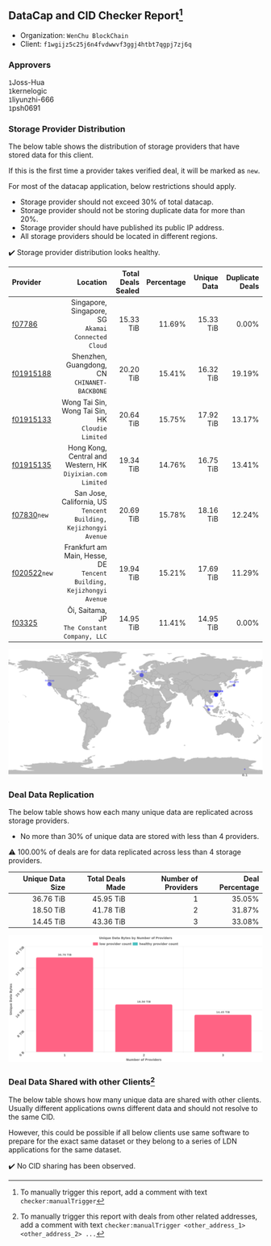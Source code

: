 ## DataCap and CID Checker Report[^1]
 - Organization: `WenChu BlockChain`
 - Client: `f1wgijz5c25j6n4fvdwwvf3ggj4htbt7qgpj7zj6q`
### Approvers
`1`Joss-Hua<br/>`1`kernelogic<br/>`1`liyunzhi-666<br/>`1`psh0691

### Storage Provider Distribution
The below table shows the distribution of storage providers that have stored data for this client.

If this is the first time a provider takes verified deal, it will be marked as `new`.

For most of the datacap application, below restrictions should apply.
 - Storage provider should not exceed 30% of total datacap.
 - Storage provider should not be storing duplicate data for more than 20%.
 - Storage provider should have published its public IP address.
 - All storage providers should be located in different regions.

✔️ Storage provider distribution looks healthy.

| Provider                                                |                                                                Location | Total Deals Sealed | Percentage | Unique Data | Duplicate Deals |
| :------------------------------------------------------ | ----------------------------------------------------------------------: | -----------------: | ---------: | ----------: | --------------: |
| [f07786](https://filfox.info/en/address/f07786)         |                   Singapore, Singapore, SG<br/>`Akamai Connected Cloud` |          15.33 TiB |     11.69% |   15.33 TiB |           0.00% |
| [f01915188](https://filfox.info/en/address/f01915188)   |                         Shenzhen, Guangdong, CN<br/>`CHINANET-BACKBONE` |          20.20 TiB |     15.41% |   16.32 TiB |          19.19% |
| [f01915133](https://filfox.info/en/address/f01915133)   |                    Wong Tai Sin, Wong Tai Sin, HK<br/>`Cloudie Limited` |          20.64 TiB |     15.75% |   17.92 TiB |          13.17% |
| [f01915135](https://filfox.info/en/address/f01915135)   |           Hong Kong, Central and Western, HK<br/>`Diyixian.com Limited` |          19.34 TiB |     14.76% |   16.75 TiB |          13.41% |
| [f07830](https://filfox.info/en/address/f07830)`new`    |     San Jose, California, US<br/>`Tencent Building, Kejizhongyi Avenue` |          20.69 TiB |     15.78% |   18.16 TiB |          12.24% |
| [f020522](https://filfox.info/en/address/f020522)`new`  | Frankfurt am Main, Hesse, DE<br/>`Tencent Building, Kejizhongyi Avenue` |          19.94 TiB |     15.21% |   17.69 TiB |          11.29% |
| [f03325](https://filfox.info/en/address/f03325)         |                         Ōi, Saitama, JP<br/>`The Constant Company, LLC` |          14.95 TiB |     11.41% |   14.95 TiB |           0.00% |

<img src="https://raw.githubusercontent.com/data-preservation-programs/filplus-checker-assets/main/filecoin-project/filecoin-plus-large-datasets/issues/1213/1680603093990.png"/>

### Deal Data Replication
The below table shows how each many unique data are replicated across storage providers.

- No more than 30% of unique data are stored with less than 4 providers.

⚠️ 100.00% of deals are for data replicated across less than 4 storage providers.

| Unique Data Size | Total Deals Made | Number of Providers | Deal Percentage |
| ---------------: | ---------------: | ------------------: | --------------: |
|        36.76 TiB |        45.95 TiB |                   1 |          35.05% |
|        18.50 TiB |        41.78 TiB |                   2 |          31.87% |
|        14.45 TiB |        43.36 TiB |                   3 |          33.08% |

<img src="https://raw.githubusercontent.com/data-preservation-programs/filplus-checker-assets/main/filecoin-project/filecoin-plus-large-datasets/issues/1213/1680603094727.png"/>

### Deal Data Shared with other Clients[^3]
The below table shows how many unique data are shared with other clients.
Usually different applications owns different data and should not resolve to the same CID.

However, this could be possible if all below clients use same software to prepare for the exact same dataset or they belong to a series of LDN applications for the same dataset.

✔️ No CID sharing has been observed.

[^1]: To manually trigger this report, add a comment with text `checker:manualTrigger`

[^2]: Deals from those addresses are combined into this report as they are specified with `checker:manualTrigger`

[^3]: To manually trigger this report with deals from other related addresses, add a comment with text `checker:manualTrigger <other_address_1> <other_address_2> ...`
